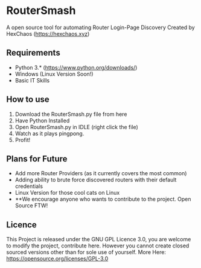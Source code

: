 # RouterSmash
A open source tool for automating Router Login-Page Discovery
Created by HexChaos (https://hexchaos.xyz)

## Requirements

 * Python 3.* (https://www.python.org/downloads/)
 * Windows (Linux Version Soon!)
 * Basic IT Skills
 
## How to use

 1. Download the RouterSmash.py file from here
 2. Have Python Installed
 3. Open RouterSmash.py in IDLE (right click the file)
 4. Watch as it plays pingpong.
 5. Profit!

## Plans for Future

 * Add more Router Providers (as it currently covers the most common)
 * Adding ability to brute force discovered routers with their default credentials
 * Linux Version for those cool cats on Linux
 * **We encourage anyone who wants to contribute to the project. Open Source FTW!
## Licence

This Project is released under the GNU GPL Licence 3.0, you are welcome to modify the project, contribute here. However you cannot create closed sourced versions other than for sole use of yourself.
More Here: https://opensource.org/licenses/GPL-3.0
